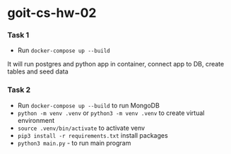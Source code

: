# goit-cs-hw-02

### Task 1

- Run `docker-compose up --build`

It will run postgres and python app in container, connect app to DB, create tables and seed data

### Task 2

- Run `docker-compose up --build` to run MongoDB
- `python -m venv .venv` or `python3 -m venv .venv` to create virtual environment
- `source .venv/bin/activate` to activate venv
- `pip3 install -r requirements.txt` install packages
- `python3 main.py` - to run main program
